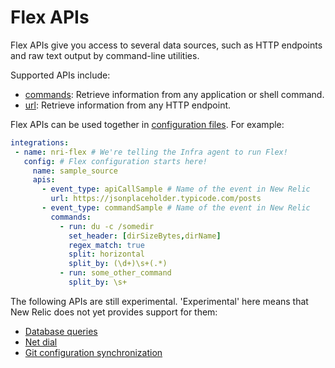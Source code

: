 # Flex APIs

Flex APIs give you access to several data sources, such as HTTP endpoints and raw text output by command-line utilities.

Supported APIs include:

* [commands](commands.md): Retrieve information from any application or shell command. 
* [url](url.md): Retrieve information from any HTTP endpoint.

Flex APIs can be used together in [configuration files](../basics/configure.md). For example:

```yaml
integrations:
 - name: nri-flex # We're telling the Infra agent to run Flex!
   config: # Flex configuration starts here!
     name: sample_source
     apis:
       - event_type: apiCallSample # Name of the event in New Relic
         url: https://jsonplaceholder.typicode.com/posts
       - event_type: commandSample # Name of the event in New Relic
         commands:
           - run: du -c /somedir
             set_header: [dirSizeBytes,dirName]
             regex_match: true
             split: horizontal
             split_by: (\d+)\s+(.*)
           - run: some_other_command
             split_by: \s+
```
The following APIs are still experimental. 'Experimental' here means that New Relic does not yet provides support for them:

- [Database queries](experimental/db.md)
- [Net dial](experimental/dial.md)
- [Git configuration synchronization](experimental/git_sync.md)